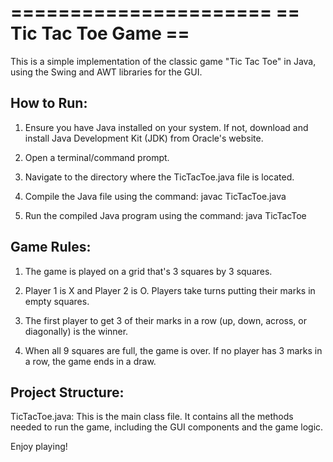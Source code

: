 ======================
== Tic Tac Toe Game ==
======================

This is a simple implementation of the classic game "Tic Tac Toe" in Java, using the Swing and AWT libraries for the GUI.

How to Run:
-----------

1. Ensure you have Java installed on your system. If not, download and install Java Development Kit (JDK) from Oracle's website.

2. Open a terminal/command prompt.

3. Navigate to the directory where the TicTacToe.java file is located.

4. Compile the Java file using the command: javac TicTacToe.java

5. Run the compiled Java program using the command: java TicTacToe


Game Rules:
-----------

1. The game is played on a grid that's 3 squares by 3 squares.

2. Player 1 is X and Player 2 is O. Players take turns putting their marks in empty squares.

3. The first player to get 3 of their marks in a row (up, down, across, or diagonally) is the winner.

4. When all 9 squares are full, the game is over. If no player has 3 marks in a row, the game ends in a draw.


Project Structure:
------------------

TicTacToe.java: This is the main class file. It contains all the methods needed to run the game, including the GUI components and the game logic.


Enjoy playing!
